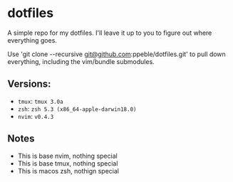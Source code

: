 dotfiles
========

A simple repo for my dotfiles. I'll leave it up to you to figure out where everything goes.

Use 'git clone --recursive git@github.com:ppeble/dotfiles.git' to pull down everything, including
the vim/bundle submodules.

## Versions:

* `tmux`: `tmux 3.0a`
* `zsh`: `zsh 5.3 (x86_64-apple-darwin18.0)`
* `nvim`: `v0.4.3`

## Notes

* This is base nvim, nothing special
* This is base tmux, nothing special
* This is macos zsh, nothign special

